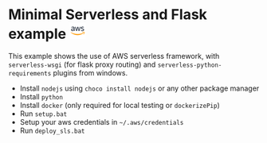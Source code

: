 # Minimal Serverless and Flask example <img src="https://raw.githubusercontent.com/github/explore/fbceb94436312b6dacde68d122a5b9c7d11f9524/topics/aws/aws.png" data-canonical-src="https://raw.githubusercontent.com/github/explore/fbceb94436312b6dacde68d122a5b9c7d11f9524/topics/aws/aws.png" width="32" height="32" />

This example shows the use of AWS serverless framework, with `serverless-wsgi` (for flask proxy routing) and `serverless-python-requirements` plugins from windows.

- Install `nodejs` using `choco install nodejs` or any other package manager
- Install `python`
- Install `docker` (only required for local testing or `dockerizePip`)
- Run `setup.bat`
- Setup your aws credentials in `~/.aws/credentials`
- Run `deploy_sls.bat`